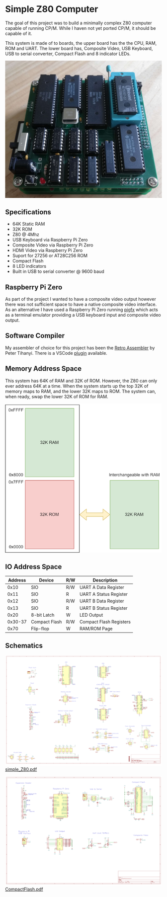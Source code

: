 # Simple Z80 Computer
The goal of this project was to build a minimally complex Z80 computer capable of running CP/M. While I haven not yet ported CP/M, it should be capable of it.

This system is made of to boards, the upper board has the the CPU, RAM, ROM and UART. The lower board has, Composite Video, USB Keyboard, USB to serial converter, Compact Flash and 8 indicator LEDs.

![Screenshot](images/simple_Z80_system.jpg)


## Specifications ##
* 64K Static RAM
* 32K ROM
* Z80 @ 4Mhz
* USB Keyboard via Raspberry Pi Zero
* Composite Video via Raspberry Pi Zero
* HDMI Video via Raspberry Pi Zero
* Suport for 27256 or AT28C256 ROM
* Compact Flash
* 8 LED indicators
* Built in USB to serial converter @ 9600 baud

## Raspberry Pi Zero ##
As part of the project I wanted to have a composite video output however there was not sufficient space to have a native composite video interface. As an alternative I have used a Raspberry Pi Zero running [pigfx](https://github.com/fbergama/pigfx) which acts as a terminal emulator providing a USB keyboard input and composite video output.

## Software Compiler ##
My assembler of choice for this project has been the [Retro Assembler](https://enginedesigns.net/retroassembler/) by Peter Tihanyi. There is a VSCode [plugin](https://marketplace.visualstudio.com/items?itemName=EngineDesigns.retroassembler) available.

## Memory Address Space ##

This system has 64K of RAM and 32K of ROM. However, the Z80 can only ever address 64K at a time. When the system starts up the top 32K of memory maps to RAM, and the lower 32K maps to ROM. The system can, when ready, swap the lower 32K of ROM for RAM.

![Screenshot](images/memory_layout.png)

 ## IO Address Space ##

| Address | Device        | R/W | Description             |
|---------|---------------|-----|-------------------------|
| 0x10    | SIO           | R/W | UART A Data Register    |
| 0x11    | SIO           | R   | UART A Status Register  |
| 0x12    | SIO           | R/W | UART B Data Register    |
| 0x13    | SIO           | R   | UART B Status Register  |
| 0x20    | 8-bit Latch   | W   | LED Output              |
| 0x30-37 | Compact Flash | R/W | Compact Flash Registers |
| 0x70    | Flip-flop     | W   | RAM/ROM Page            |

## Schematics ##

![Screenshot](images/simple_Z80_schematic.png)
[simple_Z80.pdf](design_files/main_board/simple_Z80.pdf)

![Screenshot](images/compact_flash_schematic.png)
[CompactFlash.pdf](design_files/CompactFlash/CompactFlash.pdf)
